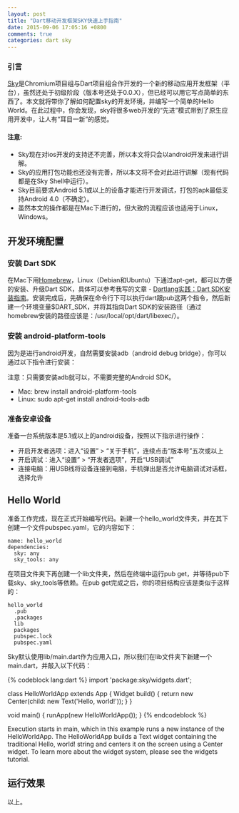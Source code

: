 ```yaml
---
layout: post
title: "Dart移动开发框架SKY快速上手指南"
date: 2015-09-06 17:05:16 +0800
comments: true
categories: dart sky
---
```

### 引言
[Sky](https://github.com/domokit/sky_engine)是Chromium项目组与Dart项目组合作开发的一个新的移动应用开发框架（平台），虽然还处于初级阶段（版本号还处于0.0.X），但已经可以用它写点简单的东西了。本文就将带你了解如何配置sky的开发环境，并编写一个简单的Hello World。在此过程中，你会发现，sky将很多web开发的“先进”模式带到了原生应用开发中，让人有“耳目一新”的感觉。

#### 注意:
* Sky现在对ios开发的支持还不完善，所以本文将只会以android开发来进行讲解。
* Sky的应用打包功能也还没有完善，所以本文将不会对此进行讲解（现有代码都是在Sky Shell中运行）。
* Sky目前要求Android 5.1或以上的设备才能进行开发调试，打包的apk最低支持Android 4.0（不确定）。
* 虽然本文的操作都是在Mac下进行的，但大致的流程应该也适用于Linux，Windows。

## 开发环境配置
### 安装 Dart SDK
在Mac下用[Homebrew](http://brew.sh/)，Linux（Debian和Ubuntu）下通过apt-get，都可以方便的安装、升级Dart SDK，具体可以参考我写的文章 - [Dartlang实践：Dart SDK安装指南](http://jarontai.github.io/blog/2015/08/21/dart-sdk-auto-installtion/)。安装完成后，先确保在命令行下可以执行dart跟pub这两个指令，然后新建一个环境变量$DART_SDK，并将其指向Dart SDK的安装路径（通过homebrew安装的路径应该是：/usr/local/opt/dart/libexec/）。

### 安装 android-platform-tools
因为是进行android开发，自然需要安装adb（android debug bridge），你可以通过以下指令进行安装：

注意：只需要安装adb就可以，不需要完整的Android SDK。

* Mac: brew install android-platform-tools
* Linux: sudo apt-get install android-tools-adb

### 准备安卓设备
准备一台系统版本是5.1或以上的android设备，按照以下指示进行操作：

* 开启开发者选项：进入“设置” > “关于手机”，连续点击“版本号”五次或以上
* 开启调试：进入“设置” > “开发者选项”，开启“USB调试”
* 连接电脑：用USB线将设备连接到电脑，手机弹出是否允许电脑调试对话框，选择允许

## Hello World
准备工作完成，现在正式开始编写代码。新建一个hello_world文件夹，并在其下创建一个文件pubspec.yaml，它的内容如下：

    name: hello_world
    dependencies:
      sky: any
      sky_tools: any

在项目文件夹下再创建一个lib文件夹，然后在终端中运行pub get，并等待pub下载sky、sky_tools等依赖。在pub get完成之后，你的项目结构应该是类似于这样的：

    hello_world
      .pub
      .packages
      lib
      packages
      pubspec.lock
      pubspec.yaml


Sky默认使用lib/main.dart作为应用入口，所以我们在lib文件夹下新建一个main.dart，并敲入以下代码：

{% codeblock lang:dart %}
import 'package:sky/widgets.dart';

class HelloWorldApp extends App {
  Widget build() {
    return new Center(child: new Text('Hello, world!'));
  }
}

void main() {
  runApp(new HelloWorldApp());
}
{% endcodeblock %}

Execution starts in main, which in this example runs a new instance of the HelloWorldApp. The HelloWorldApp builds a Text widget containing the traditional Hello, world! string and centers it on the screen using a Center widget. To learn more about the widget system, please see the widgets tutorial.
## 运行效果

以上。
